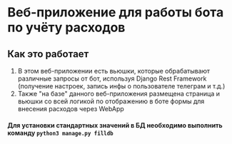 # Веб-приложение для работы бота по учёту расходов

## Как это работает
1. В этом веб-приложении есть вьюшки, которые обрабатывают различные запросы от бот, используя Django Rest Framework (получение настроек, запись инфы о пользователе телеграм и т.д.)
2. Также "на базе" данного веб-приложения размещена страница и вьюшки со всей логикой по отображению в боте формы для внесения расходов через WebApp

#### Для установки стандартных значений в БД необходимо выполнить команду ```python3 manage.py filldb```
